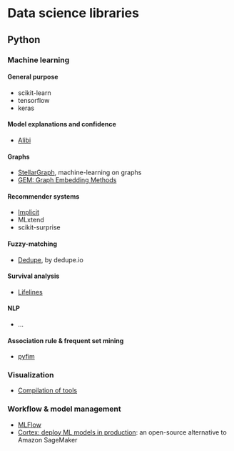 # Data science libraries
## Python
### Machine learning
#### General purpose
- scikit-learn
- tensorflow
- keras

#### Model explanations and confidence
- [Alibi](https://github.com/SeldonIO/alibi)

#### Graphs
- [StellarGraph](https://github.com/stellargraph/stellargraph), machine-learning on graphs
- [GEM: Graph Embedding Methods](https://github.com/palash1992/GEM)

#### Recommender systems
- [Implicit](https://implicit.readthedocs.io/en/latest/index.html)
- MLxtend
- scikit-surprise

#### Fuzzy-matching
- [Dedupe](https://github.com/dedupeio/dedupe), by dedupe.io

#### Survival analysis
- [Lifelines](https://lifelines.readthedocs.io/en/latest/index.html)

#### NLP
- ...

#### Association rule & frequent set mining
- [pyfim](http://www.borgelt.net/pyfim.html)

### Visualization
- [Compilation of tools](https://pyviz.org/tools.html)

### Workflow & model management
- [MLFlow](https://mlflow.org/docs/latest/index.html)
- [Cortex: deploy ML models in production](https://www.cortex.dev/): an open-source alternative to Amazon SageMaker



